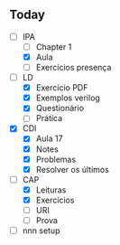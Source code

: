 ## Today
- [ ] IPA
	- [ ] Chapter 1
	- [x] Aula
	- [ ] Exercícios presença
- [ ] LD
	- [x] Exercício PDF
	- [x] Exemplos verilog
	- [x] Questionário
	- [ ] Prática
- [x] CDI
	- [x] Aula 17
	- [x] Notes
	- [x] Problemas
	- [x] Resolver os últimos
- [ ] CAP
	- [x] Leituras
	- [x] Exercícios
	- [ ] URI
	- [ ] Prova
- [ ] nnn setup
